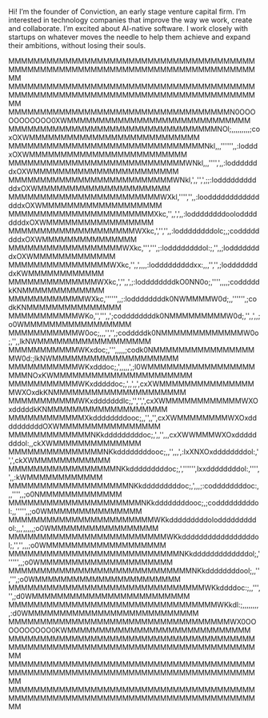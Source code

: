 Hi! I’m the founder of Conviction, an early stage venture capital firm. I’m interested in technology companies that improve the way we work, create and collaborate. I’m excited about AI-native software. I work closely with startups on whatever moves the needle to help them achieve and expand their ambitions, without losing their souls.

MMMMMMMMMMMMMMMMMMMMMMMMMMMMMMMMMMMMMMMMMMMMMMMMMMMMMMMMMMMMMMMMMMMMMMMMMMMMMMMM
MMMMMMMMMMMMMMMMMMMMMMMMMMMMMMMMMMMMMMMMMMMMMMMMMMMMMMMMMMMMMMMMMMMMMMMMMMMMMMMM
MMMMMMMMMMMMMMMMMMMMMMMMMMMMMMMMMMMN0OOOOOOOOOOO0XWMMMMMMMMMMMMMMMMMMMMMMMMMMMMM
MMMMMMMMMMMMMMMMMMMMMMMMMMMMMMMMMNOl;,,,,,,,,,;coxOXWMMMMMMMMMMMMMMMMMMMMMMMMMMM
MMMMMMMMMMMMMMMMMMMMMMMMMMMMMMMNkl,,,'''''',,:lodddxOXWMMMMMMMMMMMMMMMMMMMMMMMMM
MMMMMMMMMMMMMMMMMMMMMMMMMMMMWNkl,,,'''',',,:lodddddddxOXWMMMMMMMMMMMMMMMMMMMMMMM
MMMMMMMMMMMMMMMMMMMMMMMMMMWNkl,',,'',',;;:lodddddddddddxOXWMMMMMMMMMMMMMMMMMMMMM
MMMMMMMMMMMMMMMMMMMMMMMMWXkl,'''','',,:loodddddddddddddddxOXWMMMMMMMMMMMMMMMMMMM
MMMMMMMMMMMMMMMMMMMMMMMXkc,'',,',',,:loddddddddooloddddddddxOXWMMMMMMMMMMMMMMMMM
MMMMMMMMMMMMMMMMMMMMWXkc,','','',,:loddddddddolc;,;coddddddddxOXWMMMMMMMMMMMMMMM
MMMMMMMMMMMMMMMMMMWXkc,''',''',;:loddddddddol:;,'',,;loddddddddxOXWMMMMMMMMMMMMM
MMMMMMMMMMMMMMMMWXkc,'',,',,,,:lodddddddddxx:,,,'','',;loddddddddxKWMMMMMMMMMMMM
MMMMMMMMMMMMMMWXkc,','',,',;:loddddddddkO0NN0o;,'''',,,,;codddddkKNMMMMMMMMMMMMM
MMMMMMMMMMMMWXkc,'''''',,;:loddddddddk0NWMMMMW0d;,,'''''',;codkKNMMMMMMMMMMMMMMM
MMMMMMMMMMMWKo,'',''',,';coddddddddk0NMMMMMMMMMW0d;,'',,',,;o0WMMMMMMMMMMMMMMMMM
MMMMMMMMMMMW0oc;,,,'','',;codddddk0NMMMMMMMMMMMMMW0o;,'',,lkNWMMMMMMMMMMMMMMMMMM
MMMMMMMMMMMWKxdoc;,''',,,,,;codk0NMMMMMMMMMMMMMMMMMW0d:;lkNWMMMMMMMMMMMMMMMMMMMM
MMMMMMMMMMMWKxdddoc;,',,,,,',;l0WMMMMMMMMMMMMMMMMMMMMNOxKWMMMMMMMMMMMMMMMMMMMMMM
MMMMMMMMMMMWKxdddddoc;,',,',,',cxXWMMMMMMMMMMMMMMMMWXOxdkKNMMMMMMMMMMMMMMMMMMMMM
MMMMMMMMMMMWKxdddddddlc;,'','',',cxXWMMMMMMMMMMMMWXOxdddddkKNMMMMMMMMMMMMMMMMMMM
MMMMMMMMMMMMXkddddddddooc;,,'',,'',cxXWMMMMMMMMWXOxddddddddddOXWMMMMMMMMMMMMMMMM
MMMMMMMMMMMMMNKkdddddddddoc;,',,'',,,cxXWWMMMWXOxddddddddol:,,ckXWMMMMMMMMMMMMMM
MMMMMMMMMMMMMMMNKkddddddddooc;,,'',,,',:lxXNXOxddddddddol:,'',',ckXWMMMMMMMMMMMM
MMMMMMMMMMMMMMMMMNKkdddddddddoc;,','''''',lxxddddddddol:,'''',',,:kWMMMMMMMMMMMM
MMMMMMMMMMMMMMMMMMMNKkdddddddddoc;,',,,;:coddddddddoc:,,,'''',,;o0NMMMMMMMMMMMMM
MMMMMMMMMMMMMMMMMMMMMNKkddddddddooc;,;codddddddddol:,,''''',,;o0WMMMMMMMMMMMMMMM
MMMMMMMMMMMMMMMMMMMMMMMWKkdddddddddolodddddddddol:,,,',,,,,;o0WMMMMMMMMMMMMMMMMM
MMMMMMMMMMMMMMMMMMMMMMMMMWKkdddddddddddddddddol;,'','',,,;o0WMMMMMMMMMMMMMMMMMMM
MMMMMMMMMMMMMMMMMMMMMMMMMMMNKkdddddddddddddol;,'''''',,;o0WMMMMMMMMMMMMMMMMMMMMM
MMMMMMMMMMMMMMMMMMMMMMMMMMMMMNKkddddddddool;,,'',''',;o0WMMMMMMMMMMMMMMMMMMMMMMM
MMMMMMMMMMMMMMMMMMMMMMMMMMMMMMMWKkddddoc:;,,''','',;d0WMMMMMMMMMMMMMMMMMMMMMMMMM
MMMMMMMMMMMMMMMMMMMMMMMMMMMMMMMMMWKkdl:;,,,,,,,,,:d0WMMMMMMMMMMMMMMMMMMMMMMMMMMM
MMMMMMMMMMMMMMMMMMMMMMMMMMMMMMMMMMMWX0OOOOOOOOOO0KWMMMMMMMMMMMMMMMMMMMMMMMMMMMMM
MMMMMMMMMMMMMMMMMMMMMMMMMMMMMMMMMMMMMMMMMMMMMMMMMMMMMMMMMMMMMMMMMMMMMMMMMMMMMMMM
MMMMMMMMMMMMMMMMMMMMMMMMMMMMMMMMMMMMMMMMMMMMMMMMMMMMMMMMMMMMMMMMMMMMMMMMMMMMMMMM
MMMMMMMMMMMMMMMMMMMMMMMMMMMMMMMMMMMMMMMMMMMMMMMMMMMMMMMMMMMMMMMMMMMMMMMMMMMMMMMM
